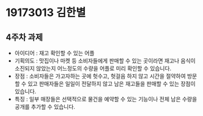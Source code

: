 # 19173013 김한별
    
## 4주차 과제
   - 아이디어 : 재고 확인할 수 있는 어플
   - 기획의도 : 맛집이나 마켓 등 소비자들에게 판매할 수 있는 곳이라면 재고나 음식이 소진되지 않았는지 어느정도의 수량을 어플로 미리 확인할 수 있습니다.
   - 장점 : 소비자들은 가고자하는 곳에 헛수고, 헛걸음 하지 않고 시간을 절약하여 방문할 수 있고 판매자들은 일일이 전달하지 않고 남은 재고들을 판매할 수 있는 장점이 있습니다. 
   - 특징 : 일부 매장들은 선택적으로 물건을 예약할 수 있는 기능이나 전체 남은 수량을 공개를 추가할 수 있습니다.
